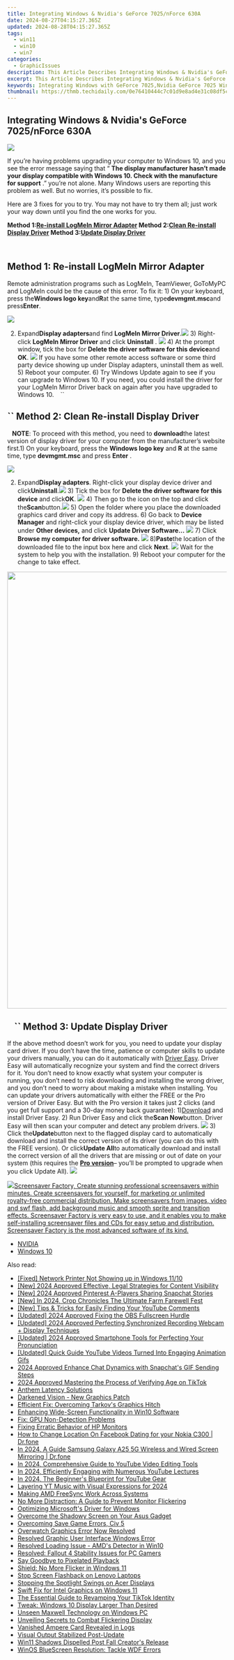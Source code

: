 ```yaml
---
title: Integrating Windows & Nvidia's GeForce 7025/nForce 630A
date: 2024-08-27T04:15:27.365Z
updated: 2024-08-28T04:15:27.365Z
tags:
  - win11
  - win10
  - win7
categories:
  - GraphicIssues
description: This Article Describes Integrating Windows & Nvidia's GeForce 7025/nForce 630A
excerpt: This Article Describes Integrating Windows & Nvidia's GeForce 7025/nForce 630A
keywords: Integrating Windows with GeForce 7025,Nvidia GeForce 7025 Windows Compatibility,Nvidia nForce 630A & Windows Integration,GeForce 7025 Drivers for Nvidia nForce 630A,Windows Gaming Setup,Optimizing Windows Performance,Gaming PC Configuration
thumbnail: https://thmb.techidaily.com/0e76410444c7c01d9e8ad4e31c08df5ce8b625bff84337aa8bb982a08609d9e6.jpg
---
```


## Integrating Windows & Nvidia's GeForce 7025/nForce 630A

![](https://images.drivereasy.com/wp-content/uploads/2017/10/img_59daf736e8e19.jpg)

 If you’re having problems upgrading your computer to Windows 10, and you see the error message saying that “ **The display manufacturer hasn’t made your display compatible with Windows 10\. Check with the manufacture for support** .” you’re not alone. Many Windows users are reporting this problem as well. But no worries, it’s possible to fix.

Here are 3 fixes for you to try. You may not have to try them all; just work your way down until you find the one works for you.

 **Method 1:[Re-install LogMeIn Mirror Adapter](#m1) Method 2:[Clean Re-install Display Driver](#m2) Method 3:[Update Display Driver](#m3)**

```` ````

## Method 1: Re-install LogMeIn Mirror Adapter

Remote administration programs such as LogMeIn, TeamViewer, GoToMyPC and LogMeIn could be the cause of this error. To fix it: 1) On your keyboard, press the**Windows logo key**and**R**at the same time, type**devmgmt.msc**and press**Enter**.

![](https://images.drivereasy.com/wp-content/uploads/2017/10/img_59daf96a24dba.png)

2) Expand**Display adapters**and find **LogMeIn Mirror Driver**.![](https://images.drivereasy.com/wp-content/uploads/2016/07/img_5795c85651576.png) 3) Right-click **LogMeIn Mirror Driver** and click **Uninstall** . ![](https://images.drivereasy.com/wp-content/uploads/2016/07/img_5795c8b394548.png) 4) At the prompt window, tick the box for **Delete the driver software for this device**and **OK**. ![](https://images.drivereasy.com/wp-content/uploads/2016/07/img_5795c8e56537f.png) If you have some other remote access software or some third party device showing up under Display adapters, uninstall them as well. 5) Reboot your computer. 6) Try Windows Update again to see if you can upgrade to Windows 10\. If you need, you could install the driver for your LogMeIn Mirror Driver back on again after you have upgraded to Windows 10\. ```` ```` ``

## ``  Method 2: Clean Re-install Display Driver

```` ```` **NOTE**: To proceed with this method, you need to **download**the latest version of display driver for your computer from the manufacturer’s website first.1) On your keyboard, press the **Windows logo key** and **R** at the same time, type **devmgmt.msc** and press **Enter** .

![](https://images.drivereasy.com/wp-content/uploads/2017/10/img_59daf96a24dba.png)

2) Expand**Display adapters**. Right-click your display device driver and click**Uninstall**.![](https://images.drivereasy.com/wp-content/uploads/2016/07/img_5796d58e3edbb.png) 3) Tick the box for **Delete the driver software for this device** and click**OK**. ![](https://images.drivereasy.com/wp-content/uploads/2016/07/img_5796d5f49d3d4.png) 4) Then go to the icon on the top and click the**Scan**button.![](https://images.drivereasy.com/wp-content/uploads/2016/07/img_5796d64350fba.png) 5) Open the folder where you place the downloaded graphics card driver and copy its address. 6) Go back to **Device Manager**  and right-click your display device driver,  which may be listed under **Other devices,** and click **Update Driver Software…** ![](https://images.drivereasy.com/wp-content/uploads/2016/07/img_5796dabe1fa4f.png) 7) Click **Browse my computer for driver software.** ![](https://images.drivereasy.com/wp-content/uploads/2016/07/img_5796dacf00084.png) 8)**Paste**the location of the downloaded file to the input box here and click **Next**. ![](https://images.drivereasy.com/wp-content/uploads/2016/07/img_5796dbeb0cb49.png)  Wait for the system to help you with the installation. 9) Reboot your computer for the change to take effect.

<!-- affiliate ads begin -->
<a href="https://lightailing.sjv.io/c/5597632/1725213/17190" target="_top" id="1725213"><img src="//a.impactradius-go.com/display-ad/17190-1725213" border="0" alt="" width="1000" height="1000"/></a><img height="0" width="0" src="https://imp.pxf.io/i/5597632/1725213/17190" style="position:absolute;visibility:hidden;" border="0" />
<!-- affiliate ads end -->
## ```` ```` ``  Method 3: Update Display Driver

If the above method doesn’t work for you, you need to update your display card driver. If you don’t have the time, patience or computer skills to update your drivers manually, you can do it automatically with [Driver Easy](https://tools.techidaily.com/drivereasy/download/). Driver Easy will automatically recognize your system and find the correct drivers for it. You don’t need to know exactly what system your computer is running, you don’t need to risk downloading and installing the wrong driver, and you don’t need to worry about making a mistake when installing. You can update your drivers automatically with either the FREE or the Pro version of Driver Easy. But with the Pro version it takes just 2 clicks (and you get full support and a 30-day money back guarantee): 1)[Download](https://tools.techidaily.com/drivereasy/download/) and install Driver Easy. 2) Run Driver Easy and click the**Scan Now**button. Driver Easy will then scan your computer and detect any problem drivers. ![](https://images.drivereasy.com/wp-content/uploads/2017/04/img_58f0869bdce5d.png) 3) Click the**Update**button next to the flagged display card to automatically download and install the correct version of its driver (you can do this with the FREE version). Or click**Update All**to automatically download and install the correct version of all the drivers that are missing or out of date on your system (this requires the [**Pro version**](https://tools.techidaily.com/drivereasy/download/)– you’ll be prompted to upgrade when you click Update All). ![](https://images.drivereasy.com/wp-content/uploads/2017/04/img_58f0884f08079.jpg)

<!-- affiliate ads begin -->
<a href="https://secure.2checkout.com/order/checkout.php?PRODS=194977&QTY=1&AFFILIATE=108875&CART=1"><img src="https://www.blumentals.net/scrfactory/images/screensaver-software.png" border="0">Screensaver Factory, Create stunning professional screensavers within minutes. Create screensavers for yourself, for marketing or unlimited royalty-free commercial distribution. Make screensavers from images, video and swf flash, add background music and smooth sprite and transition effects. Screensaver Factory is very easy to use, and it enables you to make self-installing screensaver files and CDs for easy setup and distribution. Screensaver Factory is the most advanced software of its kind.</a>
<!-- affiliate ads end -->
* [NVIDIA](https://tools.techidaily.com/drivereasy/download/)
* [Windows 10](https://tools.techidaily.com/drivereasy/download/)

<ins class="adsbygoogle"
     style="display:block"
     data-ad-format="autorelaxed"
     data-ad-client="ca-pub-7571918770474297"
     data-ad-slot="1223367746"></ins>



<ins class="adsbygoogle"
     style="display:block"
     data-ad-client="ca-pub-7571918770474297"
     data-ad-slot="8358498916"
     data-ad-format="auto"
     data-full-width-responsive="true"></ins>





<span class="atpl-alsoreadstyle">Also read:</span>
<div><ul>
<li><a href="https://printer-issues.techidaily.com/fixed-network-printer-not-showing-up-in-windows-1110/"><u>[Fixed] Network Printer Not Showing up in Windows 11/10</u></a></li>
<li><a href="https://facebook-video-footage.techidaily.com/new-2024-approved-effective-legal-strategies-for-content-visibility/"><u>[New] 2024 Approved  Effective, Legal Strategies for Content Visibility</u></a></li>
<li><a href="https://snapchat-videos.techidaily.com/new-2024-approved-pinterest-a-players-sharing-snapchat-stories/"><u>[New] 2024 Approved  Pinterest A-Players Sharing Snapchat Stories</u></a></li>
<li><a href="https://video-screen-grab.techidaily.com/new-in-2024-crop-chronicles-the-ultimate-farm-farewell-fest/"><u>[New] In 2024, Crop Chronicles  The Ultimate Farm Farewell Fest</u></a></li>
<li><a href="https://youtube-docs.techidaily.com/ips-and-tricks-for-easily-finding-your-youtube-comments/"><u>[New] Tips & Tricks for Easily Finding Your YouTube Comments</u></a></li>
<li><a href="https://on-screen-recording.techidaily.com/updated-2024-approved-fixing-the-obs-fullscreen-hurdle/"><u>[Updated] 2024 Approved  Fixing the OBS Fullscreen Hurdle</u></a></li>
<li><a href="https://digital-screen-recording.techidaily.com/updated-2024-approved-perfecting-synchronized-recording-webcam-plus-display-techniques/"><u>[Updated] 2024 Approved  Perfecting Synchronized Recording  Webcam + Display Techniques</u></a></li>
<li><a href="https://video-screen-grab.techidaily.com/updated-2024-approved-smartphone-tools-for-perfecting-your-pronunciation/"><u>[Updated] 2024 Approved  Smartphone Tools for Perfecting Your Pronunciation</u></a></li>
<li><a href="https://facebook-video-share.techidaily.com/updated-quick-guide-youtube-videos-turned-into-engaging-animation-gifs/"><u>[Updated] Quick Guide  YouTube Videos Turned Into Engaging Animation Gifs</u></a></li>
<li><a href="https://snapchat-videos.techidaily.com/2024-approved-enhance-chat-dynamics-with-snapchats-gif-sending-steps/"><u>2024 Approved  Enhance Chat Dynamics with Snapchat's GIF Sending Steps</u></a></li>
<li><a href="https://fox-helps.techidaily.com/2024-approved-mastering-the-process-of-verifying-age-on-tiktok/"><u>2024 Approved  Mastering the Process of Verifying Age on TikTok</u></a></li>
<li><a href="https://graphic-issues.techidaily.com/anthem-latency-solutions/"><u>Anthem Latency Solutions</u></a></li>
<li><a href="https://graphic-issues.techidaily.com/darkened-vision-new-graphics-patch/"><u>Darkened Vision - New Graphics Patch</u></a></li>
<li><a href="https://graphic-issues.techidaily.com/efficient-fix-overcoming-tarkovs-graphics-hitch/"><u>Efficient Fix: Overcoming Tarkov's Graphics Hitch</u></a></li>
<li><a href="https://graphic-issues.techidaily.com/enhancing-wide-screen-functionality-in-win10-software/"><u>Enhancing Wide-Screen Functionality in Win10 Software</u></a></li>
<li><a href="https://graphic-issues.techidaily.com/fix-gpu-non-detection-problems/"><u>Fix: GPU Non-Detection Problems</u></a></li>
<li><a href="https://graphic-issues.techidaily.com/fixing-erratic-behavior-of-hp-monitors/"><u>Fixing Erratic Behavior of HP Monitors</u></a></li>
<li><a href="https://location-social.techidaily.com/how-to-change-location-on-facebook-dating-for-your-nokia-c300-drfone-by-drfone-virtual-android/"><u>How to Change Location On Facebook Dating for your Nokia C300 | Dr.fone</u></a></li>
<li><a href="https://screen-mirror.techidaily.com/in-2024-a-guide-samsung-galaxy-a25-5g-wireless-and-wired-screen-mirroring-drfone-by-drfone-android/"><u>In 2024, A Guide Samsung Galaxy A25 5G Wireless and Wired Screen Mirroring | Dr.fone</u></a></li>
<li><a href="https://youtube-clips.techidaily.com/in-2024-comprehensive-guide-to-youtube-video-editing-tools/"><u>In 2024, Comprehensive Guide to YouTube Video Editing Tools</u></a></li>
<li><a href="https://youtube-video-recordings.techidaily.com/in-2024-efficiently-engaging-with-numerous-youtube-lectures/"><u>In 2024, Efficiently Engaging with Numerous YouTube Lectures</u></a></li>
<li><a href="https://youtube-help.techidaily.com/in-2024-the-beginners-blueprint-for-youtube-gear/"><u>In 2024, The Beginner's Blueprint for YouTube Gear</u></a></li>
<li><a href="https://extra-approaches.techidaily.com/layering-yt-music-with-visual-expressions-for-2024/"><u>Layering YT Music with Visual Expressions for 2024</u></a></li>
<li><a href="https://graphic-issues.techidaily.com/making-amd-freesync-work-across-systems/"><u>Making AMD FreeSync Work Across Systems</u></a></li>
<li><a href="https://graphic-issues.techidaily.com/no-more-distraction-a-guide-to-prevent-monitor-flickering/"><u>No More Distraction: A Guide to Prevent Monitor Flickering</u></a></li>
<li><a href="https://graphic-issues.techidaily.com/optimizing-microsofts-driver-for-windows/"><u>Optimizing Microsoft's Driver for Windows</u></a></li>
<li><a href="https://graphic-issues.techidaily.com/overcome-the-shadowy-screen-on-your-asus-gadget/"><u>Overcome the Shadowy Screen on Your Asus Gadget</u></a></li>
<li><a href="https://graphic-issues.techidaily.com/overcoming-save-game-errors-civ-5/"><u>Overcoming Save Game Errors, Civ 5</u></a></li>
<li><a href="https://graphic-issues.techidaily.com/overwatch-graphics-error-now-resolved/"><u>Overwatch Graphics Error Now Resolved</u></a></li>
<li><a href="https://graphic-issues.techidaily.com/resolved-graphic-user-interface-windows-error/"><u>Resolved Graphic User Interface Windows Error</u></a></li>
<li><a href="https://graphic-issues.techidaily.com/resolved-loading-issue-amds-detector-in-win10/"><u>Resolved Loading Issue - AMD's Detector in Win10</u></a></li>
<li><a href="https://graphic-issues.techidaily.com/resolved-fallout-4-stability-issues-for-pc-gamers/"><u>Resolved: Fallout 4 Stability Issues for PC Gamers</u></a></li>
<li><a href="https://graphic-issues.techidaily.com/say-goodbye-to-pixelated-playback/"><u>Say Goodbye to Pixelated Playback</u></a></li>
<li><a href="https://graphic-issues.techidaily.com/shield-no-more-flicker-in-windows-11/"><u>Shield: No More Flicker in Windows 11</u></a></li>
<li><a href="https://graphic-issues.techidaily.com/stop-screen-flashback-on-lenovo-laptops/"><u>Stop Screen Flashback on Lenovo Laptops</u></a></li>
<li><a href="https://graphic-issues.techidaily.com/stopping-the-spotlight-swings-on-acer-displays/"><u>Stopping the Spotlight Swings on Acer Displays</u></a></li>
<li><a href="https://graphic-issues.techidaily.com/swift-fix-for-intel-graphics-on-windows-11/"><u>Swift Fix for Intel Graphics on Windows 11</u></a></li>
<li><a href="https://tiktok-clips.techidaily.com/the-essential-guide-to-revamping-your-tiktok-identity/"><u>The Essential Guide to Revamping Your TikTok Identity</u></a></li>
<li><a href="https://graphic-issues.techidaily.com/tweak-windows-10-display-larger-than-desired/"><u>Tweak: Windows 10 Display Larger Than Desired</u></a></li>
<li><a href="https://graphic-issues.techidaily.com/unseen-maxwell-technology-on-windows-pc/"><u>Unseen Maxwell Technology on Windows PC</u></a></li>
<li><a href="https://graphic-issues.techidaily.com/unveiling-secrets-to-combat-flickering-display/"><u>Unveiling Secrets to Combat Flickering Display</u></a></li>
<li><a href="https://graphic-issues.techidaily.com/vanished-ampere-card-revealed-in-logs/"><u>Vanished Ampere Card Revealed in Logs</u></a></li>
<li><a href="https://graphic-issues.techidaily.com/visual-output-stabilized-post-update/"><u>Visual Output Stabilized Post-Update</u></a></li>
<li><a href="https://graphic-issues.techidaily.com/win11-shadows-dispelled-post-fall-creators-release/"><u>Win11 Shadows Dispelled Post Fall Creator's Release</u></a></li>
<li><a href="https://graphic-issues.techidaily.com/winos-bluescreen-resolution-tackle-wdf-errors/"><u>WinOS BlueScreen Resolution: Tackle WDF Errors</u></a></li>
</ul></div>
